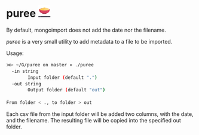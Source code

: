 # puree <img src="index.jpg" width="32px" height="32px"/>

By default, mongoimport does not add the date nor the filename.

*puree* is a very small utility to add metadata to a file to be imported.

Usage:

```bash
⋊> ~/G/puree on master ⨯ ./puree
  -in string
    	Input folder (default ".")
  -out string
    	Output folder (default "out")
    	
From folder < ., to folder > out 
```

Each csv file from the input folder will be added two columns, with the date, and the filename.
The resulting file will be copied into the specified out folder.

